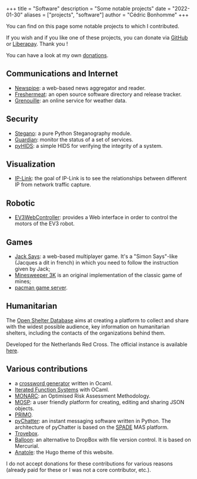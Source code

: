 +++
title = "Software"
description = "Some notable projects"
date = "2022-01-30"
aliases = ["projects", "software"]
author = "Cédric Bonhomme"
+++

You can find on this page some notable projects to which I contributed.

If you wish and if you like one of these projects, you can donate via
[GitHub](https://github.com/sponsors/cedricbonhomme) or
[Liberapay](https://liberapay.com/cedricbonhomme). Thank you !

You can have a look at my own [donations](/donations).


## Communications and Internet

- [Newspipe](https://github.com/cedricbonhomme/newspipe): a web-based news aggregator and
  reader.
- [Freshermeat](https://github.com/cedricbonhomme/freshermeat): an open source software
  directory and release tracker.
- [Grenouille](https://gitlab.com/cedric/Grenouille): an online service for
  weather data.


## Security

- [Stegano](https://github.com/cedricbonhomme/Stegano): a pure Python Steganography module.
- [Guardian](https://sr.ht/~cedric/guardian): monitor the status of a set of
  services.
- [pyHIDS](https://github.com/cedricbonhomme/pyHIDS): a simple HIDS for verifying the
  integrity of a system.


## Visualization

- [IP-Link](https://github.com/cedricbonhomme/IP-Link): the goal of IP-Link is to see
  the relationships between different IP from network traffic capture.


## Robotic

- [EV3WebController](https://git.sr.ht/~cedric/EV3WebController): provides a
  Web interface in order to control the motors of the EV3 robot.


## Games

- [Jack Says](https://globalgamejam.org/2015/games/jack-says): a web-based
  multiplayer game. It's a "Simon Says"-like (Jacques a dit in french) in which
  you need to follow the instruction given by Jack;
- [Minesweeper 3K](https://sr.ht/~cedric/minesweeper-3k) is an original
  implementation of the classic game of mines;
- [pacman game server](https://hg.sr.ht/~cedric/pacman-game-server).


## Humanitarian

The [Open Shelter Database](https://github.com/rodekruis/shelter-database) aims
at creating a platform to collect and share with the widest possible audience,
key information on humanitarian shelters, including the contacts of the
organizations behind them.

Developed for the Netherlands Red Cross. The official instance is available
[here](https://shelter-database.org).


## Various contributions

- a [crossword generator](https://git.sr.ht/~cedric/crossword-generator)
  written in Ocaml.
- [Iterated Function Systems](https://github.com/cedricbonhomme/iterated-function-systems)
  with OCaml.
- [MONARC](https://github.com/monarc-project): an Optimised Risk Assessment
  Methodology.
- [MOSP](https://github.com/NC3-LU/MOSP): a user friendly platform for
  creating, editing and sharing JSON objects.
- [PRIMO](http://siis.cse.psu.edu/primo).
- [pyChatter](https://hg.sr.ht/~cedric/pychatter): an instant messaging software
  written in Python. The architecture of pyChatter is based on the
  [SPADE](https://github.com/javipalanca/spade) MAS platform.
- [Trovebox](https://github.com/photo/frontend).
- [Balloon](https://hg.sr.ht/~cedric/balloon): an alternative to DropBox with
  file version control. It is based on Mercurial.
- [Anatole](https://github.com/lxndrblz/anatole): the Hugo theme of this website.

I do not accept donations for these contributions for various reasons
(already paid for these or I was not a core contributor, etc.).
